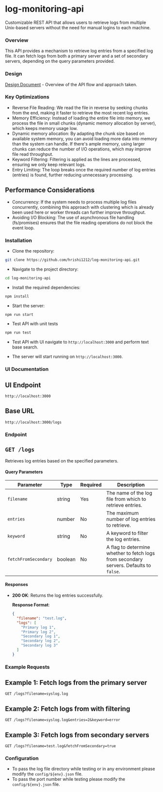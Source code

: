 # log-monitoring-api

Customizable REST API that allows users to retrieve logs from multiple Unix-based servers without the need for manual logins to each machine.

### Overview

This API provides a mechanism to retrieve log entries from a specified log file. It can fetch logs from both a primary server and a set of secondary servers, depending on the query parameters provided.

### Design

[Design Document](https://drive.google.com/file/d/16rfGVuc2nnMT5jlkeX8n_vGIDsCr-8o6/view) - Overview of the API flow and approach taken.

### Key Optimizations
- Reverse File Reading: We read the file in reverse by seeking chunks from the end, making it faster to retrieve the most recent log entries.
- Memory Efficiency: Instead of loading the entire file into memory, we process the file in small chunks (dynamic memory allocation by server), which keeps memory usage low.
- Dynamic memory allocation: By adapting the chunk size based on available system memory, you can avoid loading more data into memory than the system can handle. If there's ample memory, using larger chunks can reduce the number of I/O operations, which may improve file read throughput.
- Keyword Filtering: Filtering is applied as the lines are processed, ensuring we only keep relevant logs.
- Entry Limiting: The loop breaks once the required number of log entries (entries) is found, further reducing unnecessary processing.

## Performance Considerations
- Concurrency: If the system needs to process multiple log files concurrently, combining this approach with clustering which is already been used here or worker threads can further improve throughput.
- Avoiding I/O Blocking: The use of asynchronous file handling (fs/promises) ensures that the file reading operations do not block the event loop.

### Installation

- Clone the repository:

```bash
git clone https://github.com/hrishi1212/log-monitoring-api.git
```

- Navigate to the project directory:

```bash
cd log-monitoring-api
```

- Install the required dependencies:

```bash
npm install
```

- Start the server:

```bash
npm run start
```

- Test API with unit tests

```bash
npm run test
```

- Test API with UI
  navigate to `http://localhost:3000` and perform text base search.

- The server will start running on `http://localhost:3000`.

### UI Documentation

## UI Endpoint

`http://localhost:3000`

## Base URL

`http://localhost:3000/logs`

### Endpoint

## `GET /logs`

Retrieves log entries based on the specified parameters.

#### Query Parameters

| Parameter            | Type    | Required | Description                                                                            |
| -------------------- | ------- | -------- | -------------------------------------------------------------------------------------- |
| `filename`           | string  | Yes      | The name of the log file from which to retrieve entries.                               |
| `entries`            | number  | No       | The maximum number of log entries to retrieve.                                         |
| `keyword`            | string  | No       | A keyword to filter the log entries.                                                   |
| `fetchFromSecondary` | boolean | No       | A flag to determine whether to fetch logs from secondary servers. Defaults to `false`. |

#### Responses

- **200 OK**: Returns the log entries successfully.

  **Response Format**:

  ```json
  {
    "filename": "test.log",
    "logs": [
      "Primary log 1",
      "Primary log 2",
      "Secondary log 1",
      "Secondary log 2",
      "Secondary log 3"
    ]
  }
  ```

### Example Requests

## Example 1: Fetch logs from the primary server

`GET /logs?filename=syslog.log`

## Example 2: Fetch logs from with filtering

`GET /logs?filename=syslog.log&entries=2&keyword=error`

## Example 3: Fetch logs from secondary servers

`GET /logs?filename=test.log&fetchFromSecondary=true`

### Configuration

- To pass the log file directory while testing or in any environment please modify the `config/${env}.json` file.
- To pass the port number while testing please modify the `config/${env}.json` file.

